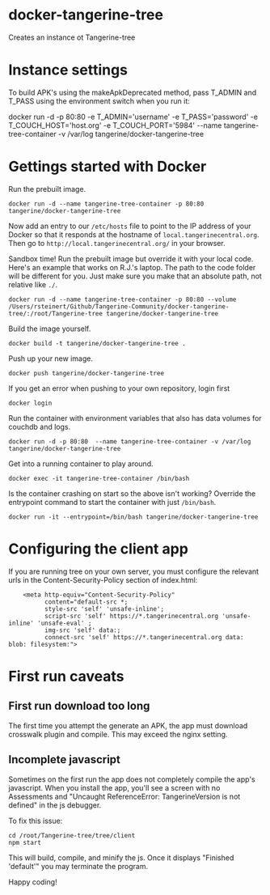 # docker-tangerine-tree

Creates an instance ot Tangerine-tree

# Instance settings

To build APK's using the makeApkDeprecated method, pass T_ADMIN and T_PASS using the environment switch when you run it:

docker run -d -p 80:80 -e T_ADMIN='username' -e T_PASS='password' -e T_COUCH_HOST='host.org' -e T_COUCH_PORT='5984' --name tangerine-tree-container -v /var/log tangerine/docker-tangerine-tree 

# Gettings started with Docker

Run the prebuilt image.
```
docker run -d --name tangerine-tree-container -p 80:80 tangerine/docker-tangerine-tree
```
Now add an entry to our `/etc/hosts` file to point to the IP address of your Docker so that it responds at the hostname of `local.tangerinecentral.org`.  Then go to `http://local.tangerinecentral.org/` in your browser.

Sandbox time! Run the prebuilt image but override it with your local code. Here's an example that works on R.J.'s laptop. The path to the code folder will be different for you. Just make sure you make that an absolute path, not relative like `./`. 
```
docker run -d --name tangerine-tree-container -p 80:80 --volume /Users/rsteinert/Github/Tangerine-Community/docker-tangerine-tree/:/root/Tangerine-tree tangerine/docker-tangerine-tree
```

Build the image yourself.
```
docker build -t tangerine/docker-tangerine-tree .
```

Push up your new image.
```
docker push tangerine/docker-tangerine-tree 
```

If you get an error when pushing to your own repository, login first
```
docker login
```
Run the container with environment variables that also has data volumes for couchdb and logs.
```
docker run -d -p 80:80  --name tangerine-tree-container -v /var/log tangerine/docker-tangerine-tree
```
Get into a running container to play around.
```
docker exec -it tangerine-tree-container /bin/bash 
```

Is the container crashing on start so the above isn't working? Override the entrypoint command to start the container with just `/bin/bash`. 
```
docker run -it --entrypoint=/bin/bash tangerine/docker-tangerine-tree
```

# Configuring the client app

If you are running tree on your own server, you must configure the relevant urls in the Content-Security-Policy section of index.html:

````
    <meta http-equiv="Content-Security-Policy"
          content="default-src *;
          style-src 'self' 'unsafe-inline';
          script-src 'self' https://*.tangerinecentral.org 'unsafe-inline' 'unsafe-eval' ;
          img-src 'self' data:;
          connect-src 'self' https://*.tangerinecentral.org data: blob: filesystem:">
````

# First run caveats

## First run download too long

The first time you attempt the generate an APK, the app must download crosswalk plugin and compile. This may exceed the nginx setting. 

## Incomplete javascript

Sometimes on the first run the app does not completely compile the app's javascript. When you install the app, you'll see 
a screen with no Assessments and "Uncaught ReferenceError: TangerineVersion is not defined" in the js debugger.

To fix this issue:

````
cd /root/Tangerine-tree/tree/client
npm start
````

This will build, compile, and minify the js. Once it displays "Finished 'default'" you may terminate the program. 




Happy coding!

